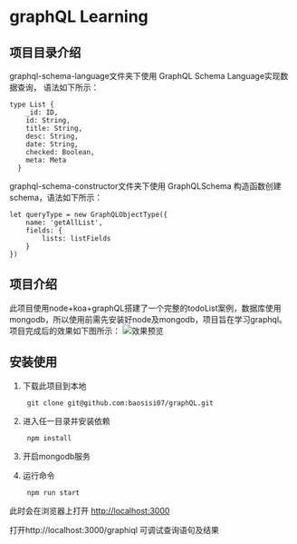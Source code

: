 # graphQL Learning

## 项目目录介绍
graphql-schema-language文件夹下使用 GraphQL Schema Language实现数据查询， 语法如下所示：
```
type List {
    _id: ID,
    id: String,
    title: String,
    desc: String,
    date: String,
    checked: Boolean,
    meta: Meta
  }
  ```
graphql-schema-constructor文件夹下使用 GraphQLSchema 构造函数创建schema，语法如下所示：
```
let queryType = new GraphQLObjectType({ 
    name: 'getAllList',
    fields: {
        lists: listFields
    }
})
```

## 项目介绍
此项目使用node+koa+graphQL搭建了一个完整的todoList案例，数据库使用mongodb，所以使用前需先安装好node及mongodb，项目旨在学习graphql。
项目完成后的效果如下图所示：
![效果预览](http://movie.preview.baossweb.cn/graphql.gif "graphql")

## 安装使用
1. 下载此项目到本地

        git clone git@github.com:baosisi07/graphQL.git

2. 进入任一目录并安装依赖

        npm install

3. 开启mongodb服务
4. 运行命令

        npm run start
此时会在浏览器上打开 [http://localhost:3000](http://localhost:3000)

打开http://localhost:3000/graphiql 可调试查询语句及结果

